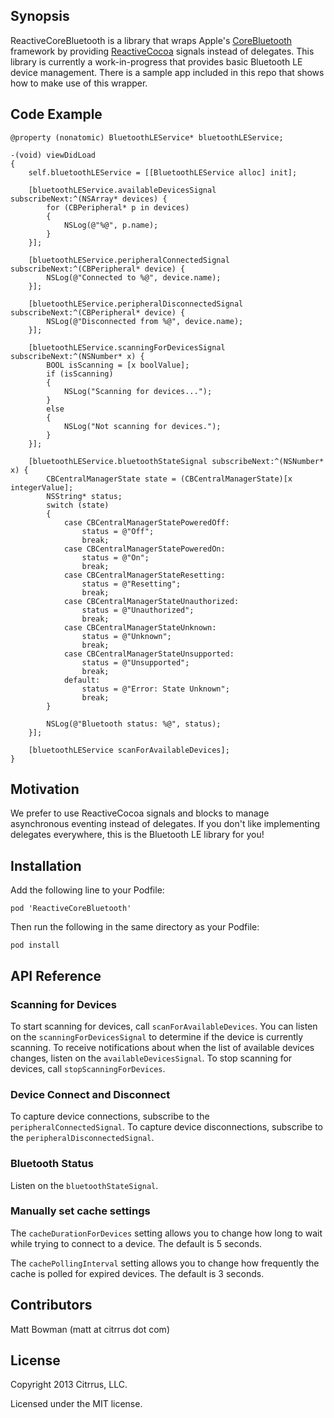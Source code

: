 ## Synopsis

ReactiveCoreBluetooth is a library that wraps Apple's [CoreBluetooth](http://developer.apple.com/library/ios/#documentation/CoreBluetooth/Reference/CoreBluetooth_Framework/_index.html) framework by providing [ReactiveCocoa](https://github.com/ReactiveCocoa/ReactiveCocoa) signals instead of delegates. This library is currently a work-in-progress that provides basic Bluetooth LE device management. There is a sample app included in this repo that shows how to make use of this wrapper.

## Code Example

	@property (nonatomic) BluetoothLEService* bluetoothLEService;

    -(void) viewDidLoad
    {
	    self.bluetoothLEService = [[BluetoothLEService alloc] init];

	    [bluetoothLEService.availableDevicesSignal subscribeNext:^(NSArray* devices) {
	        for (CBPeripheral* p in devices)
	        {
	        	NSLog(@"%@", p.name);
	        }
	    }];

	    [bluetoothLEService.peripheralConnectedSignal subscribeNext:^(CBPeripheral* device) {
        	NSLog(@"Connected to %@", device.name);
	    }];

	    [bluetoothLEService.peripheralDisconnectedSignal subscribeNext:^(CBPeripheral* device) {
        	NSLog(@"Disconnected from %@", device.name);
	    }];

	    [bluetoothLEService.scanningForDevicesSignal subscribeNext:^(NSNumber* x) {
	    	BOOL isScanning = [x boolValue];
	    	if (isScanning)
	    	{
	    		NSLog("Scanning for devices...");
	    	}
	    	else
	    	{
	    		NSLog("Not scanning for devices.");
	    	}
		}];

	    [bluetoothLEService.bluetoothStateSignal subscribeNext:^(NSNumber* x) {
	        CBCentralManagerState state = (CBCentralManagerState)[x integerValue];
	        NSString* status;
	        switch (state)
	        {
	            case CBCentralManagerStatePoweredOff:
	                status = @"Off";
	                break;
	            case CBCentralManagerStatePoweredOn:
	                status = @"On";
	                break;
	            case CBCentralManagerStateResetting:
	                status = @"Resetting";
	                break;
	            case CBCentralManagerStateUnauthorized:
	                status = @"Unauthorized";
	                break;
	            case CBCentralManagerStateUnknown:
	                status = @"Unknown";
	                break;
	            case CBCentralManagerStateUnsupported:
	                status = @"Unsupported";
	                break;
	            default:
	                status = @"Error: State Unknown";
	                break;
	        }

	        NSLog(@"Bluetooth status: %@", status);
	    }];

	    [bluetoothLEService scanForAvailableDevices];
    }

## Motivation

We prefer to use ReactiveCocoa signals and blocks to manage asynchronous eventing instead of delegates. If you don't like implementing delegates everywhere, this is the Bluetooth LE library for you!

## Installation

Add the following line to your Podfile:

	pod 'ReactiveCoreBluetooth'

Then run the following in the same directory as your Podfile:

	pod install

## API Reference

### Scanning for Devices

To start scanning for devices, call `scanForAvailableDevices`. You can listen on the `scanningForDevicesSignal` to determine if the device is currently scanning. To receive notifications about when the list of available devices changes, listen on the `availableDevicesSignal`. To stop scanning for devices, call `stopScanningForDevices`.

### Device Connect and Disconnect

To capture device connections, subscribe to the `peripheralConnectedSignal`. To capture device disconnections, subscribe to the `peripheralDisconnectedSignal`.

### Bluetooth Status

Listen on the `bluetoothStateSignal`.

### Manually set cache settings

The `cacheDurationForDevices` setting allows you to change how long to wait while trying to connect to a device. The default is 5 seconds.

The `cachePollingInterval` setting allows you to change how frequently the cache is polled for expired devices. The default is 3 seconds.

## Contributors

Matt Bowman (matt at citrrus dot com)

## License

Copyright 2013 Citrrus, LLC.

Licensed under the MIT license.